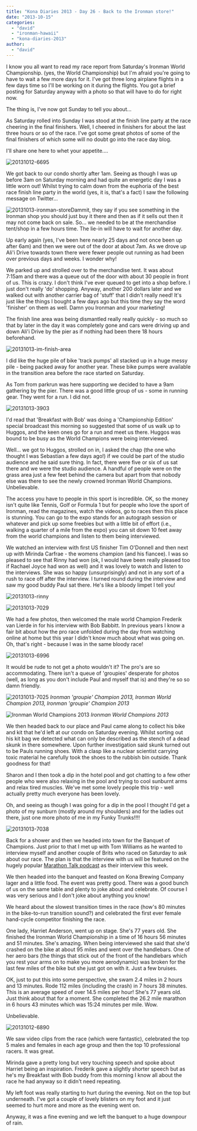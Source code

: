 ```yaml
---
title: "Kona Diaries 2013 - Day 26 - Back to the Ironman store!"
date: "2013-10-15"
categories: 
  - "david"
  - "ironman-hawaii"
  - "kona-diaries-2013"
author: 
  - "david"
---
```


I know you all want to read my race report from Saturday's Ironman World Championship. (yes, the World Championship) but I'm afraid you're going to have to wait a few more days for it. I've got three long airplane flights in a few days time so I'll be working on it during the flights. You got a brief posting for Saturday anyway with a photo so that will have to do for right now.

The thing is, I've now got Sunday to tell you about...

As Saturday rolled into Sunday I was stood at the finish line party at the race cheering in the final finishers. Well, I cheered in finishers for about the last three hours or so of the race. I've got some great photos of some of the final finishers of which some will no doubt go into the race day blog.

I'll share one here to whet your appetite....

![20131012-6695](/images/2013/20131012-6695.jpg)

We got back to our condo shortly after 1am. Seeing as though I was up before 3am on Saturday morning and had quite an energetic day I was a little worn out! Whilst trying to calm down from the euphoria of the best race finish line party in the world (yes, it is, that's a fact) I saw the following message on Twitter...

![20131013-ironman-store](/images/2013/20131013-ironman-store.png)Dammit, they say if you see something in the Ironman shop you should just buy it there and then as if it sells out then it may not come back on sale. So... we needed to be at the merchandise tent/shop in a few hours time. The lie-in will have to wait for another day.

Up early again (yes, I've been here nearly 25 days and not once been up after 6am) and then we were out of the door at about 7am. As we drove up Ali'i Drive towards town there were fewer people out running as had been over previous days and weeks. I wonder why!

We parked up and strolled over to the merchandise tent. It was about 7:15am and there was a queue out of the door with about 30 people in front of us. This is crazy. I don't think I've ever queued to get into a shop before. I just don't really 'do' shopping. Anyway, another 200 dollars later and we walked out with another carrier bag of 'stuff' that I didn't really need! It's just like the things I bought a few days ago but this time they say the word 'finisher' on them as well. Damn you Ironman and your marketing!

The finish line area was being dismantled really really quickly - so much so that by later in the day it was completely gone and cars were driving up and down Ali'i Drive by the pier as if nothing had been there 18 hours beforehand.

![20131013-im-finish-area](/images/2013/20131013-im-finish-area.jpg)

I did like the huge pile of bike 'track pumps' all stacked up in a huge messy pile - being packed away for another year. These bike pumps were available in the transition area before the race started on Saturday.

As Tom from parkrun was here supporting we decided to have a 9am gathering by the pier. There was a good little group of us - some in running gear. They went for a run. I did not.

![20131013-3903](/images/2013/20131013-3903.jpg)

I'd read that 'Breakfast with Bob' was doing a 'Championship Edition' special broadcast this morning so suggested that some of us walk up to Huggos, and the keen ones go for a run and meet us there. Huggos was bound to be busy as the World Champions were being interviewed.

Well... we got to Huggos, strolled on in, I asked the chap (the one who thought I was Sebastian a few days ago!) if we could be part of the studio audience and he said sure thing. In fact, there were five or six of us sat there and we were the studio audience. A handful of people were on the grass area just a few feet behind the camera but apart from that nobody else was there to see the newly crowned Ironman World Champions. Unbelievable.

The access you have to people in this sport is incredible. OK, so the money isn't quite like Tennis, Golf or Formula 1 but for people who love the sport of Ironman, read the magazines, watch the videos, go to races then this place is stunning. You can go to the expo stands for an autograph session or whatever and pick up some freebies but with a little bit of effort (i.e., walking a quarter of a mile from the expo) you can sit down 10 feet away from the world champions and listen to them being interviewed.

We watched an interview with first US finisher Tim O'Donnell and then next up with Mirinda Carfrae - the womens champion (and his fiancee). I was so pleased to see that Rinny had won (ok, I would have been really pleased too if Rachael Joyce had won as well) and it was lovely to watch and listen to the interviews. She was so happy (unsurprisingly) and not in any sort of a rush to race off after the interview. I turned round during the interview and saw my good buddy Paul sat there. He's like a bloody limpet I tell you!

![20131013-rinny](/images/2013/20131013-rinny.jpg)

![20131013-7029](/images/2013/20131013-7029.jpg)

We had a few photos, then welcomed the male world Champion Frederik van Lierde in for his interview with Bob Babbitt. In previous years I know a fair bit about how the pro race unfolded during the day from watching online at home but this year I didn't know much about what was going on. Oh, that's right - because I was in the same bloody race!

![20131013-6996](/images/2013/20131013-6996-533x800.jpg)

It would be rude to not get a photo wouldn't it? The pro's are so accommodating. There isn't a queue of 'groupies' desperate for photos (well, as long as you don't include Paul and myself that is) and they're so so damn friendly.

![20131013-7025](/images/2013/20131013-7025.jpg) 
*Ironman 'groupie' Champion 2013, Ironman World Champion 2013, Ironman 'groupie' Champion 2013*

![Ironman World Champions 2013](/images/2013/20131013-7032.jpg) 
*Ironman World Champions 2013*

We then headed back to our place and Paul came along to collect his bike and kit that he'd left at our condo on Saturday evening. Whilst sorting out his kit bag we detected what can only be described as the stench of a dead skunk in there somewhere. Upon further investigation said skunk turned out to be Pauls running shoes. With a clasp like a nuclear scientist carrying toxic material he carefully took the shoes to the rubbish bin outside. Thank goodness for that!

Sharon and I then took a dip in the hotel pool and got chatting to a few other people who were also relaxing in the pool and trying to cool sunburnt arms and relax tired muscles. We've met some lovely people this trip - well actually pretty much everyone has been lovely.

Oh, and seeing as though I was going for a dip in the pool I thought I'd get a photo of my sunburn (mostly around my shoulders) and for the ladies out there, just one more photo of me in my Funky Trunks!!!!

![20131013-7038](/images/2013/20131013-7038-533x800.jpg)

Back for a shower and then we headed into town for the Banquet of Champions. Just prior to that I met up with Tom Williams as he wanted to interview myself and another couple of Brits who raced on Saturday to ask about our race. The plan is that the interview with us will be featured on the hugely popular [Marathon Talk podcast](http://www.marathontalk.com) as their interview this week.

We then headed into the banquet and feasted on Kona Brewing Company lager and a little food. The event was pretty good. There was a good bunch of us on the same table and plenty to joke about and celebrate. Of course I was very serious and I don't joke about anything you know!

We heard about the slowest transition times in the race (how's 80 minutes in the bike-to-run transition sound?) and celebrated the first ever female hand-cycle competitor finishing the race.

One lady, Harriet Anderson, went up on stage. She's 77 years old. She finished the Ironman World Championship in a time of 16 hours 56 minutes and 51 minutes. She's amazing. When being interviewed she said that she'd crashed on the bike at about 95 miles and went over the handlebars. One of her aero bars (the things that stick out of the front of the handlebars which you rest your arms on to make you more aerodynamic) was broken for the last few miles of the bike but she just got on with it. Just a few bruises.

OK, just to put this into some perspective, she swam 2.4 miles in 2 hours and 13 minutes. Rode 112 miles (including the crash) in 7 hours 38 minutes. This is an average speed of over 14.5 miles per hour! She's 77 years old. Just think about that for a moment. She completed the 26.2 mile marathon in 6 hours 43 minutes which was 15:24 minutes per mile. Wow.

Unbelievable.



![20131012-6890](/images/2013/20131012-6890.jpg)

We saw video clips from the race (which were fantastic), celebrated the top 5 males and females in each age group and then the top 10 professional racers. It was great.

Mirinda gave a pretty long but very touching speech and spoke about Harriet being an inspiration. Frederik gave a slightly shorter speech but as he's my Breakfast with Bob buddy from this morning I know all about the race he had anyway so it didn't need repeating.

My left foot was really starting to hurt during the evening. Not on the top but underneath. I've got a couple of lovely blisters on my foot and it just seemed to hurt more and more as the evening went on.

Anyway, it was a fine evening and we left the banquet to a huge downpour of rain.
